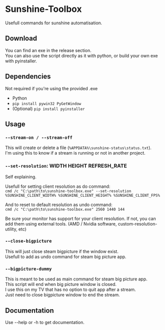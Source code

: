 # Sunshine-Toolbox

Usefull commands for sunshine automatisation.

## Download

You can find an exe in the release section.<br/>
You can also use the script directly as it with python, or build your own exe with pyinstaller.

## Dependencies

Not required if you're using the provided .exe

- Python
- `pip install pywin32 PyGetWindow`
- (Optional) `pip install pyinstaller`

## Usage

### `--stream-on / --stream-off`

This will create or delete a file (`%APPDATA%\sunshine-status\status.txt`).<br/>
I'm using this to know if a stream is running or not in another project.

### `--set-resolution`: WIDTH HEIGHT REFRESH_RATE
Self explaining.

Usefull for setting client resolution as do command:<br/>
`cmd /c "C:\path\to\sunshine-toolbox.exe" --set-resolution %SUNSHINE_CLIENT_WIDTH% %SUNSHINE_CLIENT_HEIGHT% %SUNSHINE_CLIENT_FPS%`

And to reset to default resolution as undo command:<br/>
`cmd /c "C:\path\to\sunshine-toolbox.exe" 2560 1440 144`

Be sure your monitor has support for your client resolution. If not, you can add them using external tools. (AMD / Nvidia software, custom-resolution-utility, etc)

### `--close-bigpicture`

This will just close steam bigpicture if the window exist.<br/>
Usefull to add as undo command for steam big picture app.

### `--bigpicture-dummy`

This is meant to be used as main command for steam big picture app.<br/>
This script will end when big picture window is closed.<br/>
I use this on my TV that has no option to quit app after a stream.<br/>
Just need to close bigpicture window to end the stream.


## Documentation

Use --help or -h to get documentation.

